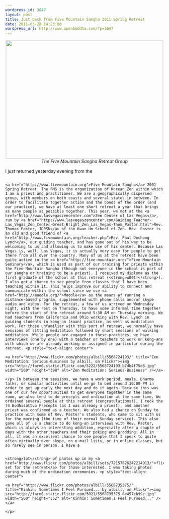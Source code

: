 ```yaml
--- 
wordpress_id: 3647
layout: post
title: Just back from Five Mountain Sangha 2011 Spring Retreat
date: 2011-03-28 14:23:08
wordpress_url: http://www.openbuddha.com/?p=3647
---
```

<p style="text-align: center">
                                                                                                                                                                                                                                                                                                                                                                                                                                                                                                                                                                                                                                                                                                                                                                                                                                                                                                                                        <a href="http://www.flickr.com/photos/albill/5566700895/" title="Five Mountain Sangha by albill, on Flickr"><img src="http://farm6.static.flickr.com/5173/5566700895_253b4b9356.jpg" width="500" height="375" alt="" /></a><br /><em>The Five Mountain Sangha Retreat Group</em>
                                                                                                                                                                                                                                                                                                                                                                                                                                                                                                                                                                                                                                                                                                                                                                                                                                                                                                                                      </p> I just returned yesterday evening from the 
                                                                                                                                                                                                                                                                                                                                                                                                                                                                                                                                                                                                                                                                                                                                                                                                                                                                                                                                      
                                                                                                                                                                                                                                                                                                                                                                                                                                                                                                                                                                                                                                                                                                                                                                                                                                                                                                                                      <a href="http://www.fivemountain.org">Five Mountain Sangha</a> 2001 Spring Retreat. The FMS is the organization of Korean Zen within which I am a priest and practitioner. We are a geographically dispersed group, with members on both coasts and several states in between. In order to facilitate together action and the bonds of the order (and our practice), we have at least one short retreat a year that brings as many people as possible together. This year, we met at the <a href="http://www.lasvegaszencenter.com">Zen Center of Las Vegas</a>, run by <a href="http://www.lasvegaszencenter.com/Guiding_Teacher-Las_Vegas_Zen_Center-Great_Bright_Zen_Las_Vegas-Thom_Pastor.html">Rev. Thomas Pastor, JDPSN</a> of the Kwan Um School of Zen. Rev. Pastor is an old and good friend of <a href="http://www.fivemountain.org/teacher.php">Rev. Paul Dochong Lynch</a>, our guiding teacher, and has gone out of his way to be welcoming to us and allowing us to make use of his center. Because Las Vegas is, well, Las Vegas, it is actually very easy for people to get there from all over the country. Many of us at the retreat have been quite active in the <a href="http://five-mountain.org/">Five Mountain Seminary</a>, which is used as part of our training for priests within the Five Mountain Sangha (though not everyone in the school is part of our sangha or training to be a priest). I received my diploma as the first graduate of the school at this retreat (<strong>w00t!</strong>). I also got a chance to see people from classes that I have been teaching within it. This helps improve our ability to connect and communicate within the school since we use <a href="http://moodle.org/">Moodle</a> as the means of running a distance-based program, supplemented with phone calls and/or skype audio and video. For the retreat, a few of us arrived on Wednesday night, with the rest on Thursday, to have some informal time together before the start of the retreat around 5:30 AM on Thursday morning. We had teachers from California and Ohio working with Rev. Lynch in guiding students in kong-an (koan) practice, as well as meditation work. For those unfamiliar with this sort of retreat, we normally have sessions of sitting meditation followed by short sessions of walking meditation. While people are engaged in these practices, we have interviews (one by one) with a teacher or teachers to work on kong-ans with which we are already working or assigned in particular during the retreat. <p style="text-align: center">
                                                                                                                                                                                                                                                                                                                                                                                                                                                                                                                                                                                                                                                                                                                                                                                                                                                                                                                                        <a href="http://www.flickr.com/photos/albill/5568724193/" title="Zen Meditation: Serious-Business by albill, on Flickr"><img src="http://farm6.static.flickr.com/5222/5568724193_b7db4f75d8.jpg" width="500" height="398" alt="Zen Meditation: Serious-Business" /></a>
                                                                                                                                                                                                                                                                                                                                                                                                                                                                                                                                                                                                                                                                                                                                                                                                                                                                                                                                      </p> In between the sessions, we have a work period, meals, Dharma talks, or similar activities until we go to bed around 10:00 PM in order to get up early the next day and do it again. Because this was one of our few opportunities to get everyone together in the same room, we also tend to do precepts and ordination at the same time. We ordained several people at this retreat (congratulations!), I took the 74 Bodhisattva Precepts (as I was already a priest), and another priest was confirmed as a teacher. We also had a chance on Sunday to practice with some of Rev. Pastor's students, who came to sit with us for the morning (the time of their normal Sunday service). This also gave all of us a chance to do kong-an interviews with Rev. Pastor, which is always an interesting addition, especially after a couple of days with the other teachers and their poking and prodding! All in all, it was an excellent chance to see people that I speak to quite often virtually over skype, on e-mail lists, or in online classes, but so rarely see in person. I have a 
                                                                                                                                                                                                                                                                                                                                                                                                                                                                                                                                                                                                                                                                                                                                                                                                                                                                                                                                      
                                                                                                                                                                                                                                                                                                                                                                                                                                                                                                                                                                                                                                                                                                                                                                                                                                                                                                                                      <strong>lot</strong> of photos up in my <a href="http://www.flickr.com/photos/albill/sets/72157626242214913/">flickr set for the retreat</a> for those interested. I was taking photos during much of the ordination ceremonies. <p style="text-align: center">
                                                                                                                                                                                                                                                                                                                                                                                                                                                                                                                                                                                                                                                                                                                                                                                                                                                                                                                                        <a href="http://www.flickr.com/photos/albill/5568735375/" title="Kinhin: Sometimes I Feel Pursued... by albill, on Flickr"><img src="http://farm6.static.flickr.com/5021/5568735375_8e457cb99c.jpg" width="500" height="352" alt="Kinhin: Sometimes I Feel Pursued..." /></a>
                                                                                                                                                                                                                                                                                                                                                                                                                                                                                                                                                                                                                                                                                                                                                                                                                                                                                                                                      </p>